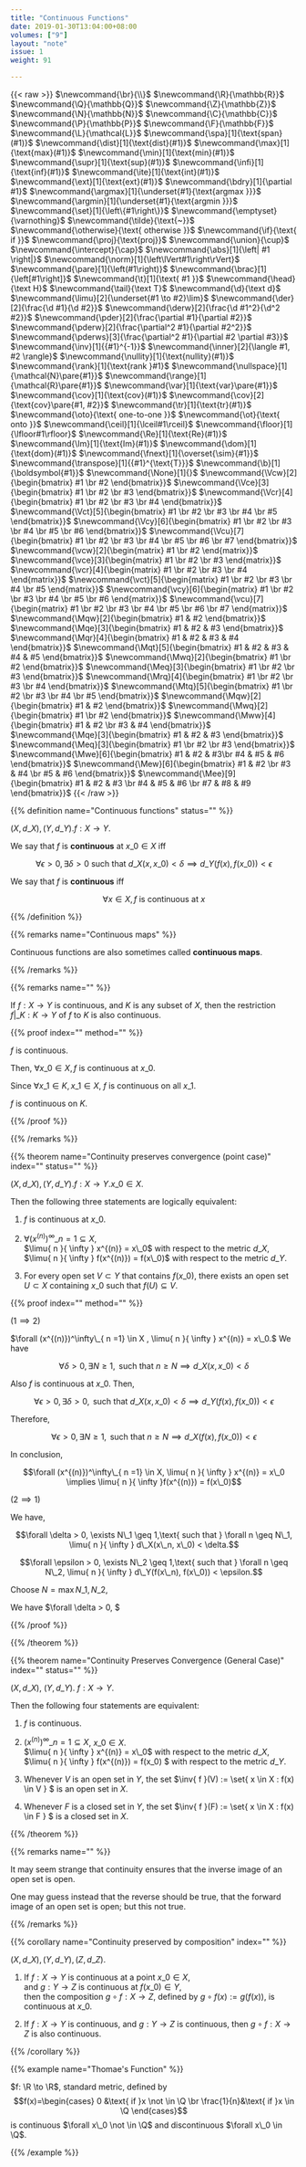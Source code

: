 ```yaml
---
title: "Continuous Functions"
date: 2019-01-30T13:04:00+08:00
volumes: ["9"]
layout: "note"
issue: 1
weight: 91

---
```


<!--more-->

<div class="latex-macros">
  {{< raw >}}
    $\newcommand{\br}{\\}$
    $\newcommand{\R}{\mathbb{R}}$
    $\newcommand{\Q}{\mathbb{Q}}$
    $\newcommand{\Z}{\mathbb{Z}}$
    $\newcommand{\N}{\mathbb{N}}$
    $\newcommand{\C}{\mathbb{C}}$
    $\newcommand{\P}{\mathbb{P}}$
    $\newcommand{\F}{\mathbb{F}}$
    $\newcommand{\L}{\mathcal{L}}$
    $\newcommand{\spa}[1]{\text{span}(#1)}$
    $\newcommand{\dist}[1]{\text{dist}(#1)}$
    $\newcommand{\max}[1]{\text{max}(#1)}$
    $\newcommand{\min}[1]{\text{min}(#1)}$
    $\newcommand{\supr}[1]{\text{sup}(#1)}$
    $\newcommand{\infi}[1]{\text{inf}(#1)}$
    $\newcommand{\ite}[1]{\text{int}(#1)}$
    $\newcommand{\ext}[1]{\text{ext}(#1)}$
    $\newcommand{\bdry}[1]{\partial #1}$
    $\newcommand{\argmax}[1]{\underset{#1}{\text{argmax }}}$
    $\newcommand{\argmin}[1]{\underset{#1}{\text{argmin }}}$
    $\newcommand{\set}[1]{\left\{#1\right\}}$
    $\newcommand{\emptyset}{\varnothing}$
    $\newcommand{\tilde}{\text{~}}$
    $\newcommand{\otherwise}{\text{ otherwise }}$
    $\newcommand{\if}{\text{ if }}$
    $\newcommand{\proj}{\text{proj}}$
    $\newcommand{\union}{\cup}$
    $\newcommand{\intercept}{\cap}$
    $\newcommand{\abs}[1]{\left| #1 \right|}$
    $\newcommand{\norm}[1]{\left\lVert#1\right\rVert}$
    $\newcommand{\pare}[1]{\left(#1\right)}$
    $\newcommand{\brac}[1]{\left[#1\right]}$
    $\newcommand{\t}[1]{\text{ #1 }}$
    $\newcommand{\head}{\text H}$
    $\newcommand{\tail}{\text T}$
    $\newcommand{\d}{\text d}$
    $\newcommand{\limu}[2]{\underset{#1 \to #2}\lim}$
    $\newcommand{\der}[2]{\frac{\d #1}{\d #2}}$
    $\newcommand{\derw}[2]{\frac{\d #1^2}{\d^2 #2}}$
    $\newcommand{\pder}[2]{\frac{\partial #1}{\partial #2}}$
    $\newcommand{\pderw}[2]{\frac{\partial^2 #1}{\partial #2^2}}$
    $\newcommand{\pderws}[3]{\frac{\partial^2 #1}{\partial #2 \partial #3}}$
    $\newcommand{\inv}[1]{{#1}^{-1}}$
    $\newcommand{\inner}[2]{\langle #1, #2 \rangle}$
    $\newcommand{\nullity}[1]{\text{nullity}(#1)}$
    $\newcommand{\rank}[1]{\text{rank }#1}$
    $\newcommand{\nullspace}[1]{\mathcal{N}\pare{#1}}$
    $\newcommand{\range}[1]{\mathcal{R}\pare{#1}}$
    $\newcommand{\var}[1]{\text{var}\pare{#1}}$
    $\newcommand{\cov}[1]{\text{cov}(#1)}$
    $\newcommand{\cov}[2]{\text{cov}\pare{#1, #2}}$
    $\newcommand{\tr}[1]{\text{tr}(#1)}$
    $\newcommand{\oto}{\text{ one-to-one }}$
    $\newcommand{\ot}{\text{ onto }}$
    $\newcommand{\ceil}[1]{\lceil#1\rceil}$
    $\newcommand{\floor}[1]{\lfloor#1\rfloor}$
    $\newcommand{\Re}[1]{\text{Re}(#1)}$
    $\newcommand{\Im}[1]{\text{Im}(#1)}$
    $\newcommand{\dom}[1]{\text{dom}(#1)}$
    $\newcommand{\fnext}[1]{\overset{\sim}{#1}}$
    $\newcommand{\transpose}[1]{{#1}^{\text{T}}}$
    $\newcommand{\b}[1]{\boldsymbol{#1}}$
    $\newcommand{\None}[1]{}$
    $\newcommand{\Vcw}[2]{\begin{bmatrix} #1 \br #2 \end{bmatrix}}$
    $\newcommand{\Vce}[3]{\begin{bmatrix} #1 \br #2 \br #3 \end{bmatrix}}$
    $\newcommand{\Vcr}[4]{\begin{bmatrix} #1 \br #2 \br #3 \br #4 \end{bmatrix}}$
    $\newcommand{\Vct}[5]{\begin{bmatrix} #1 \br #2 \br #3 \br #4 \br #5 \end{bmatrix}}$
    $\newcommand{\Vcy}[6]{\begin{bmatrix} #1 \br #2 \br #3 \br #4 \br #5 \br #6 \end{bmatrix}}$
    $\newcommand{\Vcu}[7]{\begin{bmatrix} #1 \br #2 \br #3 \br #4 \br #5 \br #6 \br #7 \end{bmatrix}}$
    $\newcommand{\vcw}[2]{\begin{matrix} #1 \br #2 \end{matrix}}$
    $\newcommand{\vce}[3]{\begin{matrix} #1 \br #2 \br #3 \end{matrix}}$
    $\newcommand{\vcr}[4]{\begin{matrix} #1 \br #2 \br #3 \br #4 \end{matrix}}$
    $\newcommand{\vct}[5]{\begin{matrix} #1 \br #2 \br #3 \br #4 \br #5 \end{matrix}}$
    $\newcommand{\vcy}[6]{\begin{matrix} #1 \br #2 \br #3 \br #4 \br #5 \br #6 \end{matrix}}$
    $\newcommand{\vcu}[7]{\begin{matrix} #1 \br #2 \br #3 \br #4 \br #5 \br #6 \br #7 \end{matrix}}$
    $\newcommand{\Mqw}[2]{\begin{bmatrix} #1 & #2 \end{bmatrix}}$
    $\newcommand{\Mqe}[3]{\begin{bmatrix} #1 & #2 & #3 \end{bmatrix}}$
    $\newcommand{\Mqr}[4]{\begin{bmatrix} #1 & #2 & #3 & #4 \end{bmatrix}}$
    $\newcommand{\Mqt}[5]{\begin{bmatrix} #1 & #2 & #3 & #4 & #5 \end{bmatrix}}$
    $\newcommand{\Mwq}[2]{\begin{bmatrix} #1 \br #2 \end{bmatrix}}$
    $\newcommand{\Meq}[3]{\begin{bmatrix} #1 \br #2 \br #3 \end{bmatrix}}$
    $\newcommand{\Mrq}[4]{\begin{bmatrix} #1 \br #2 \br #3 \br #4 \end{bmatrix}}$
    $\newcommand{\Mtq}[5]{\begin{bmatrix} #1 \br #2 \br #3 \br #4 \br #5 \end{bmatrix}}$
    $\newcommand{\Mqw}[2]{\begin{bmatrix} #1 & #2 \end{bmatrix}}$
    $\newcommand{\Mwq}[2]{\begin{bmatrix} #1 \br #2 \end{bmatrix}}$
    $\newcommand{\Mww}[4]{\begin{bmatrix} #1 & #2 \br #3 & #4 \end{bmatrix}}$
    $\newcommand{\Mqe}[3]{\begin{bmatrix} #1 & #2 & #3 \end{bmatrix}}$
    $\newcommand{\Meq}[3]{\begin{bmatrix} #1 \br #2 \br #3 \end{bmatrix}}$
    $\newcommand{\Mwe}[6]{\begin{bmatrix} #1 & #2 & #3\br #4 & #5 & #6 \end{bmatrix}}$
    $\newcommand{\Mew}[6]{\begin{bmatrix} #1 & #2 \br #3 & #4 \br #5 & #6 \end{bmatrix}}$
    $\newcommand{\Mee}[9]{\begin{bmatrix} #1 & #2 & #3 \br #4 & #5 & #6 \br #7 & #8 & #9 \end{bmatrix}}$
  {{< /raw >}}
</div>

{{% definition name="Continuous functions" status="" %}}

$(X, d\_X), (Y, d\_Y). f: X \to Y$.

We say that $f$ is **continuous** at $x\_0 \in X$ iff

$$\forall \epsilon > 0, \exists \delta > 0\text{ such that }d\_X(x, x\_0) < \delta \implies d\_Y(f(x), f(x\_0)) < \epsilon$$

We say that $f$ is **continuous** iff

$$\forall x \in X, f\text{ is continuous at }x$$

{{% /definition %}}

{{% remarks name="Continuous maps" %}}

Continuous functions are also sometimes called **continuous maps**.

{{% /remarks %}}

{{% remarks name="" %}}

If $f: X \to Y$ is continuous, and $K$ is any subset of $X$, then the
restriction $f|\_K: K \to Y$ of $f$ to $K$ is also continuous.

{{% proof index="" method="" %}}

$f$ is continuous.

Then, $\forall x\_0 \in X, f$ is continuous at $x\_0$.

Since $\forall x\_1 \in K, x\_1 \in X$, $f$ is continuous on all $x\_1$.

$f$ is continuous on $K$.

{{% /proof %}}

{{% /remarks %}}

{{% theorem name="Continuity preserves convergence (point case)" index="" status="" %}}

$(X, d\_X), (Y, d\_Y). f: X \to Y. x\_0 \in X.$

Then the following three statements are logically equivalent:

1. $f$ is continuous at $x\_0$.

2. $\forall (x^{(n)})^\infty\_{ n =1} \subseteq X,$<br>$\limu{ n }{ \infty } x^{(n)} = x\_0$ with respect to the metric $d\_X$, <br> $\limu{ n }{ \infty } f(x^{(n)}) = f(x\_0)$ with respect to the metric $d\_Y$.

3. For every open set $V \subset Y$ that contains $f(x\_0)$, there exists an
open set $U \subset X$ containing $x\_0$ such that $f(U) \subseteq V$.

{{% proof index="" method="" %}}

$(1 \implies 2)$

$\forall (x^{(n)})^\infty\_{ n =1} \in X , \limu{ n }{ \infty } x^{(n)} = x\_0.$ We have

$$\forall \delta > 0, \exists N \geq 1,\text{ such that } n \geq N \implies d\_X(x, x\_0) < \delta$$

Also $f$ is continuous at $x\_0$. Then,

$$\forall \epsilon > 0, \exists \delta > 0, \text{ such that } d\_X(x, x\_0) < \delta \implies d\_Y(f(x), f(x\_0)) < \epsilon$$

Therefore,

$$\forall \epsilon > 0, \exists N \geq 1, \text{ such that } n \geq N \implies d\_X(f(x), f(x\_0)) < \epsilon$$

In conclusion,

$$\forall (x^{(n)})^\infty\_{ n =1} \in X, \limu{ n }{ \infty } x^{(n)} = x\_0 \implies \limu{ n }{ \infty }f(x^{(n)}) = f(x\_0)$$

$(2 \implies 1)$

We have,

$$\forall \delta > 0, \exists N\_1 \geq 1,\text{ such that } \forall n \geq N\_1, \limu{ n }{ \infty } d\_X(x\_n, x\_0) < \delta.$$

$$\forall \epsilon > 0, \exists N\_2 \geq 1,\text{ such that } \forall n \geq N\_2, \limu{ n }{ \infty } d\_Y(f(x\_n), f(x\_0)) < \epsilon.$$

Choose $N = \max{N\_1, N\_2}$,

We have $\forall \delta > 0, $

{{% /proof %}}

{{% /theorem %}}

{{% theorem name="Continuity Preserves Convergence (General Case)" index="" status="" %}}

$(X, d\_X)$, $(Y, d\_Y)$. $f: X \to Y$.

Then the following four statements are equivalent:

1. $f$ is continuous.

2. $(x^{(n)})^\infty\_{ n =1} \subseteq X$, $x\_0 \in X$. <br> $\limu{ n }{ \infty } x^{(n)} = x\_0$ with respect to the metric $d\_X$, <br>$\limu{ n }{ \infty } f(x^{(n)}) = f(x\_0) $ with respect to the metric $d\_Y$.

3. Whenever $V$ is an open set in $Y$, the set $\inv{ f }(V) := \set{ x \in X : f(x) \in V } $ is an open set in $X$.

4. Whenever $F$ is a closed set in $Y$, the set $\inv{ f }(F) := \set{ x \in X : f(x) \in F } $ is a closed set in $X$.

{{% /theorem %}}

{{% remarks name="" %}}

It may seem strange that continuity ensures that the inverse image of an open set is open.

One may guess instead that the reverse should be true, that the forward image of an open set is open; but this not true.

{{% /remarks %}}

{{% corollary name="Continuity preserved by composition" index="" %}}

$(X, d\_X), (Y, d\_Y), (Z, d\_Z).$

1. If $f: X \to Y$ is continuous at a point $x\_0 \in X$, <br>
and $g: Y \to Z$ is continuous at $f(x\_0) \in Y$, <br>
then the composition $g \circ f : X \to Z$, defined by $g \circ f(x) := g(f(x))$, is continuous at $x\_0$.

2. If $f: X \to Y$ is continuous, and $g: Y \to Z$ is continuous, then $g \circ f : X \to Z$ is also continuous.

{{% /corollary %}}

{{% example name="Thomae's Function" %}}

$f: \R \to \R$, standard metric, defined by
$$f(x)=\begin{cases}
0 &\text{ if }x \not \in \Q \br
\frac{1}{n}&\text{ if }x \in \Q
\end{cases}$$
is continuous $\forall x\_0 \not \in \Q$ and discontinuous $\forall x\_0 \in \Q$.

{{% /example %}}

